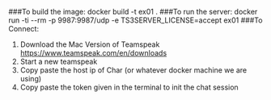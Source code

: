 ###To build the image:
docker build -t ex01 .
###To run the server:
docker run -ti --rm -p 9987:9987/udp -e TS3SERVER_LICENSE=accept ex01
###To Connect:
1) Download the Mac Version of Teamspeak https://www.teamspeak.com/en/downloads
2) Start a new teamspeak
3) Copy paste the host ip of Char (or whatever docker machine we are using)
4) Copy paste the token given in the terminal to init the chat session
